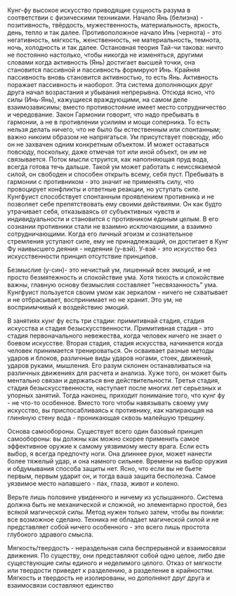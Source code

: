 Кунг-фу высокое искусство приводящие сущность разума в соответствии с физическими техниками. 
Начало Янь (белизна) -  позитивность, твёрдость, мужественность, материальность, яркость, день, тепло и так далее. Противоположное начало Инь (чернота) -  это негативность, мягкость, женственность, не материальность, темнота, ночь, холодность и так далее.
Остановная теория Тай-чи  такова: ничто не постоянно настолько, чтобы никогда не изменяться, другими словами когда активность (Янь) достигает высшей точки, она становится пассивной и пассивность формируют 
Инь. Крайняя пассивность вновь становится активностью, то есть Янь. Активность поражает пассивность и наоборот. Эта система дополняющих друг друга начал возрастания и убывания непрерывна. Отсюда ясно, что силы (Инь-Янь), кажущиеся враждующими, на самом деле взаимозависимы; вместо противостояние имеет место сотрудничество и чередование.
Закон Гармонии говорит, что надо пребывать в гармонии,  а не в противлении усилиям и мощи соперника. То есть нельзя делать ничего, что не было бы естественным или спонтанным; важно никоим образом не напрягаться.
Ум присутствует повсюду, ибо он не захвачен одним конкретным объектом. И может оставаться повсюду, поскольку, даже отмечая тот или иной объект, он им не связывается. Поток мысли струится, как наполняющая пруд вода, всегда готова течь дальше. Такой ум может работать с неиссякаемой силой, он свободен и способен открыть всему, себя пуст.
Пребывать в гармонии с противником - это значит не применять силу, что провоцирует конфликты и ответные реакции, но уступать силе. Кунгфуист способствует спонтанным проявлением противника и не позволяет себе препятствовать ему своими действиями. Он как будто утрачивает себя, отказываясь от субъективных чувств и индивидуальности и  становится с противником единым целым. В его сознании противники стали не взаимно исключающими, а взаимно сотрудничающими.
Когда его личный эгоизм и сознательное стремления уступают силе, ему не принадлежащий, он достигает в Кунг Фу наивысшего деяния - недеяния (у-вэй).
У-вэй - это искусство без искусственности принцип отсутствие принципов.

Безмыслие (у-син)- это нечистый ум, лишенный всех эмоций, и не просто безмятежность и спокойствие ума. Хотя тихость и спокойствие важны, главную основу безмыслия составляет "несвязанность" ума. Кунгфуист пользуется своим умом как зеркалом -  ничего не схватывает и не отбрасывает, воспринимает но не хранит. Это ум, не восприимчивый к воздействию эмоций.

В занятиях кунг фу есть три стадии: примитивнай стадия, стадия искусства и стадия безыскусственности. 
Примитивная стадия - это стадия первоначального невежества, когда человек ничего не знает о боевом искусстве. 
Вторая стадия, стадия искусства, начинается когда человек принимается тренироваться. Он осваивает разные методы ударов и блоков, различные виды ударов ногами, стоек, движений, ударов руками, мышления. Его разум склонен останавливаться на различных движениях для расчета и анализа. Хуже того, он может быть ментально связан и  держаться вне действительности. 
Третья стадия, стадия безыскусственности, наступает после многих лет серьезных и упорных занятий. Тогда наконец, приходит понимание того, что кунг фу - не что-то особенное. Вместо того чтобы навязывать своему уму искусство, вы приспосабливаясь к противнику, как напирающая на глиняную стену вода - проникающая сквозь малейшую трещину.

Основа самообороны.
Существует всего один базовый принцип самообороны: вы должны как можно скорее применить самое эффективное оружие к самому уязвимому месту врага.
Если есть выбор, я всегда предпочту ноги. Она длиннее руки, может нанести более тяжелый удар, и она намного сильнее. Времени на выбор оружия и обдумывания способа защиты нет. Ясно, что если вы не бьете первым, первым ударит он, и тогда ваша защита бесполезна. 
Самое уязвимое место напавшего - пах, глаза, живот и колено.

Верьте лишь половине увиденного и ничему из услышанного.
Система должна быть не механической и сложной, но элементарно простой, без всякой магической силы. 
Метод нужен только затем, чтобы вы поняли: все возможное сделано. Техника не обладает магической силой и не представляет собой ничего особенного - это всего лишь простота глубокого здравого смысла.

Мягкость/твердость - нераздельная сила беспрерывной и взаимосвязи движения. По существу, они представляют собой одно целое, либо две существующие силы единого и неделимого целого. Отказ от мягкости или твердости приведет к разделению, а разделение в крайностям. Мягкость и твердость не изолированы, но дополняют друг друга и взаимосвязи составляют единство









